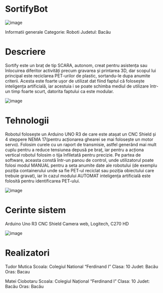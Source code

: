 # SortifyBot

![image](https://github.com/TudorM-Dev/SortifyBot/assets/102438155/ee24b628-f5a1-4ab8-aba0-780bb9a3be42)

Informatii generale
Categorie: Roboti
Judetul: Bacău

# Descriere
Sortify este un braț de tip SCARA, autonom, creat pentru asistența sau înlocuirea diferitor activități precum gravarea și printarea 3D, dar scopul lui principal este reciclarea PET-urilor de plastic, sortandu-le dupa anumite criterii. Acesta este foarte ușor de utilizat dat fiind faptul că folosește inteligența artificială, iar acestuia i se poate schimba mediul de utilizare într-un timp foarte scurt, datorita faptului ca este modular.

![image](https://github.com/TudorM-Dev/SortifyBot/assets/102438155/60762a57-f817-4f64-8469-d8def95670a2)


# Tehnologii
Robotul folosește un Arduino UNO R3 de care este atașat un CNC Shield și 4 steppere NEMA 17(pentru acționarea ghearei se mai folosește un motor servo). Folosim curele cu un raport de transmisie, astfel generând mai mult cuplu pentru a reduce tensiunea depusă pe braț, iar pentru a acționa vertical robotul folosim o tija înfiletată pentru precizie.
Pe partea de software, aceasta constă într-un panou de control, unde utilizatorul poate folosi modul MANUAL pentru a seta anumite date ale robotului (de exemplu poziția containerului unde sa fie PET-ul reciclat sau poziția obiectului care trebuie gravat), iar în cazul modului AUTOMAT inteligența artificială este folosită pentru identificarea PET-ului.

![image](https://github.com/TudorM-Dev/SortifyBot/assets/102438155/8756f280-b84c-48e3-aedf-fc97498975a1)

# Cerinte sistem
Arduino Uno R3
CNC Shield
Camera web, Logitech, C270 HD

![image](https://github.com/TudorM-Dev/SortifyBot/assets/102438155/ae1c314d-ad1e-4f55-9845-3e58d3b752d3)

# Realizatori
Tudor Mutica
  Scoala: Colegiul National “Ferdinand I”
  Clasa: 10
  Judet: Bacău
  Oras: Bacau

Matei Ciobotaru
  Scoala: Colegiul Național “Ferdinand I”
  Clasa: 10
  Judet: Bacău
  Oras: Bacău



